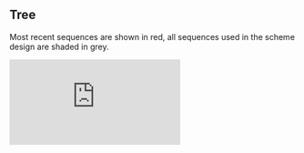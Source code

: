## Tree

Most recent sequences are shown in red, all sequences used in the scheme design are shaded in grey.

![Alt text](https://github.com/quick-lab/MARV-2023/blob/main/tree_rename.pdf "Tree of included sequences")
